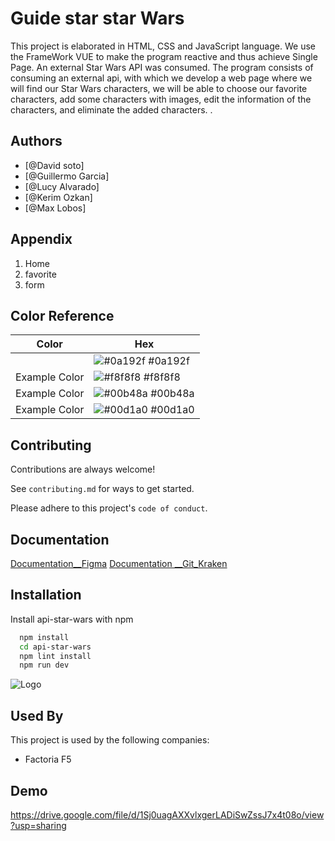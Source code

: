 
# Guide star star Wars


This project is elaborated in HTML, CSS and JavaScript language. We use the FrameWork VUE to make the program reactive and thus achieve Single Page.
An external Star Wars API was consumed.
The program consists of consuming an external api, with which we develop a web page where we will find our Star Wars characters, we will be able to choose our favorite characters, add some characters with images, edit the information of the characters, and eliminate the added characters. .


## Authors

- [@David soto]
- [@Guillermo Garcia]
- [@Lucy Alvarado]
- [@Kerim Ozkan]
- [@Max Lobos]




## Appendix

1) Home
2) favorite
3) form 


## Color Reference

| Color             | Hex                                                                |
| ----------------- | ------------------------------------------------------------------ |
|  | ![#0a192f](https://via.placeholder.com/10/0a192f?text=+) #0a192f |
| Example Color | ![#f8f8f8](https://via.placeholder.com/10/f8f8f8?text=+) #f8f8f8 |
| Example Color | ![#00b48a](https://via.placeholder.com/10/00b48a?text=+) #00b48a |
| Example Color | ![#00d1a0](https://via.placeholder.com/10/00b48a?text=+) #00d1a0 |


## Contributing

Contributions are always welcome!

See `contributing.md` for ways to get started.

Please adhere to this project's `code of conduct`.


## Documentation

[Documentation__Figma](https://www.figma.com/file/mcyeDUcUtnXn0uMNeCDiVS/API_STARWARS?node-id=0%3A1)
[Documentation __Git_Kraken](https://app.gitkraken.com/glo/board/YrG9iuzcZgARGGNO)

## Installation

Install api-star-wars with npm

```bash
  npm install 
  cd api-star-wars
  npm lint install
  npm run dev
```
    
![Logo](https://upload.wikimedia.org/wikipedia/commons/thumb/6/6c/Star_Wars_Logo.svg/1041px-Star_Wars_Logo.svg.png)


## Used By

This project is used by the following companies:

- Factoria F5


## Demo

https://drive.google.com/file/d/1Sj0uagAXXvlxgerLADiSwZssJ7x4t08o/view?usp=sharing

